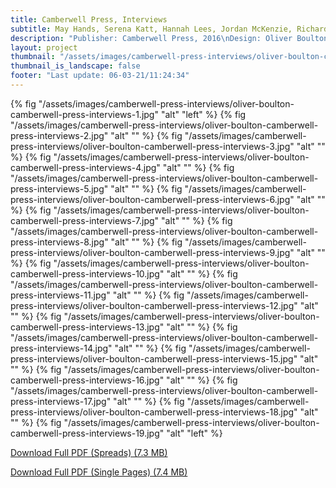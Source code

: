 ```yaml
---
title: Camberwell Press, Interviews
subtitle: May Hands, Serena Katt, Hannah Lees, Jordan McKenzie, Richard Slee  
description: "Publisher: Camberwell Press, 2016\nDesign: Oliver Boulton\nEditors: Kirsten Houser, Brian Robinson, Caz Slatterly, Harry Stayt, Alice Tye\nDigital download, 36p.\nDownloadable PDF, 210 × 297mm"
layout: project
thumbnail: "/assets/images/camberwell-press-interviews/oliver-boulton-camberwell-press-interviews-1.jpg"
thumbnail_is_landscape: false
footer: "Last update: 06-03-21/11:24:34"
---
```

{% fig "/assets/images/camberwell-press-interviews/oliver-boulton-camberwell-press-interviews-1.jpg" "alt" "left" %}
{% fig "/assets/images/camberwell-press-interviews/oliver-boulton-camberwell-press-interviews-2.jpg" "alt" "" %}
{% fig "/assets/images/camberwell-press-interviews/oliver-boulton-camberwell-press-interviews-3.jpg" "alt" "" %}
{% fig "/assets/images/camberwell-press-interviews/oliver-boulton-camberwell-press-interviews-4.jpg" "alt" "" %}
{% fig "/assets/images/camberwell-press-interviews/oliver-boulton-camberwell-press-interviews-5.jpg" "alt" "" %}
{% fig "/assets/images/camberwell-press-interviews/oliver-boulton-camberwell-press-interviews-6.jpg" "alt" "" %}
{% fig "/assets/images/camberwell-press-interviews/oliver-boulton-camberwell-press-interviews-7.jpg" "alt" "" %}
{% fig "/assets/images/camberwell-press-interviews/oliver-boulton-camberwell-press-interviews-8.jpg" "alt" "" %}
{% fig "/assets/images/camberwell-press-interviews/oliver-boulton-camberwell-press-interviews-9.jpg" "alt" "" %}
{% fig "/assets/images/camberwell-press-interviews/oliver-boulton-camberwell-press-interviews-10.jpg" "alt" "" %}
{% fig "/assets/images/camberwell-press-interviews/oliver-boulton-camberwell-press-interviews-11.jpg" "alt" "" %}
{% fig "/assets/images/camberwell-press-interviews/oliver-boulton-camberwell-press-interviews-12.jpg" "alt" "" %}
{% fig "/assets/images/camberwell-press-interviews/oliver-boulton-camberwell-press-interviews-13.jpg" "alt" "" %}
{% fig "/assets/images/camberwell-press-interviews/oliver-boulton-camberwell-press-interviews-14.jpg" "alt" "" %}
{% fig "/assets/images/camberwell-press-interviews/oliver-boulton-camberwell-press-interviews-15.jpg" "alt" "" %}
{% fig "/assets/images/camberwell-press-interviews/oliver-boulton-camberwell-press-interviews-16.jpg" "alt" "" %}
{% fig "/assets/images/camberwell-press-interviews/oliver-boulton-camberwell-press-interviews-17.jpg" "alt" "" %}
{% fig "/assets/images/camberwell-press-interviews/oliver-boulton-camberwell-press-interviews-18.jpg" "alt" "" %}
{% fig "/assets/images/camberwell-press-interviews/oliver-boulton-camberwell-press-interviews-19.jpg" "alt" "left" %}


<a href="/assets/images/camberwell-press-interviews/oliver-boulton-camberwell-press-interviews-spreads.pdf" target="_blank">Download Full PDF (Spreads) (7.3 MB)</a>

<a href="/assets/images/camberwell-press-interviews/oliver-boulton-camberwell-press-interviews-single-pages.pdf" target="_blank">Download Full PDF (Single Pages) (7.4 MB)</a>